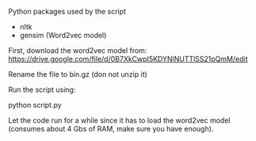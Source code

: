 Python packages used by the script

* nltk
* gensim (Word2vec model)


First, download the word2vec model from:
https://drive.google.com/file/d/0B7XkCwpI5KDYNlNUTTlSS21pQmM/edit


Rename the file to bin.gz (don not unzip it)


Run the script using:

python script.py

Let the code run for a while since it has to load the word2vec model (consumes about 4 Gbs of RAM, make sure you have enough).


